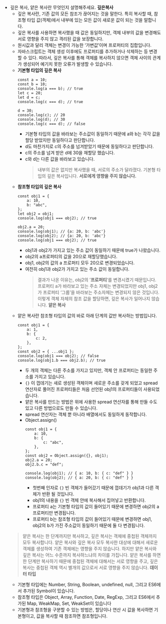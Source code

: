 -   깊은 복사, 얕은 복사란 무엇인지 설명해주세요.
    **깊은복사**
    -   깊은 복사란, 기존 값의 모든 참조가 끊어지는 것을 말한다. 특히 복사할 때, 참조형 타입 값(객체)에서 내부에 있는 모든 값이 새로운 값이 되는 것을 말합니다.
    -   깊은 복사를 사용하면 복사했을 때 값은 동일하지만, 객체 내부의 값을 변경해도 서로 영향을 주지 않고 격리된 값을 보장합니다.
    -   원시값과 달리 객체는 변경이 가능한 ‘가변값’이며 프로퍼티의 집합입니다.
    -   자바스크립트는 객체 생성 이후에도 프로퍼티를 추가하거나 삭제하는 등 변경할 수 있다. 따라서, 깊은 복사를 통해 객체를 복사하지 않으면 객체 사이의 관계가 생성되어 예기치 못한 오류가 발생할 수 있습니다.
    -   **기본형 타입의 깊은 복사**
        ```tsx
        const a = 10;
        const b = 10;
        console.log(a === b); // true
        let c = 20;
        let d = c;
        console.log(c === d); // true

        d = 30;
        console.log(c); // 20
        console.log(d); // 30
        console.log(c === d); // false
        ```
        -   기본형 타입의 값을 바라보는 주소값이 동일하기 때문에 a와 b는 각각 값을 할당 받았지만 동일하다고 판단합니다.
        -   d도 마찬가지로 c의 주소를 넘겨받았기 때문에 동일하다고 판단합니다.
        -   c의 주소를 넘겨 받은 d에 30을 재할당 했습니다.
        -   c와 d는 다른 값을 바라보고 있습니다.
            > 내부의 값은 없지만 복사했을 때, 서로의 주소가 달라졌다. 기본형 타입의 깊은 복사입니다. **서로에게 영향을 주지 않습니다.**
    -   **참조형 타입의 깊은 복사**
        ```tsx
        const obj1 = {
            a: 10,
            b: "abc",
        };
        let obj2 = obj1;
        console.log(obj1 === obj2); // true

        obj2.a = 20;
        console.log(obj1); // {a: 20, b: 'abc'}
        console.log(obj2); // {a: 20, b: 'abc'}
        console.log(obj1 === obj2); // true
        ```
        -   obj1과 obj2가 가지고 있는 주소 값이 동일하기 때문에 true가 나왔습니다.
        -   obj2의 a프로퍼티의 값을 20으로 재할당했습니다.
        -   obj1, obj2의 값의 a 프로퍼티 모두 20으로 변경되었습니다.
        -   여전히 obj1과 obj2가 가지고 있는 주소 값이 동일합니다.
            > 결과가 나온 이유는, obj2의 ’**프로퍼티**‘를 변경시켰기 때문입니다. 프로퍼티 a가 바라보고 있는 주소 자체는 변경되었지만 obj1, obj2가 프로퍼티 ‘그룹’을 바라보는 주소자체는 변경되지 않은 것입니다. 이렇게 객체 자체의 참조 값을 할당하면, 깊은 복사가 일어나지 않습니다.
    **얕은 복사**
    -   얕은 복사란 참조형 타입의 값의 바로 아래 단계의 값만 복사하는 방법입니다.
        ```tsx
        const obj1 = {
            a: 1,
            b: {
                c: 2,
            },
        };
        const obj2 = { ...obj1 };
        console.log(obj1 === obj2); // false
        console.log(obj1.b === obj2.b); // true
        ```
        -   두 개의 객체는 다른 주소를 가지고 있지만, 객체 안 프로퍼티는 동일한 주소를 가지고 있습니다.
        -   `{}` 이 껍데기는 새로 생성된 객체이며 새로운 주소를 갖게 되었고 spread 연산자로 풀어진 프로퍼티들은 처음 선언된 obj1의 프로퍼티들이 사용되었습니다.
        -   얕은 복사를 만드는 방법은 위에 사용한 spread 연산자를 통해 만들 수도 있고 다른 방법으로도 만들 수 있습니다.
        -   spread 연산자는 객체 뿐 아니라 배열에서도 동일하게 동작합니다.
        -   Object.assign()
            ```tsx
            const obj1 = {
                a: 10,
                b: {
                    c: "abc",
                },
            };
            const obj2 = Object.assign({}, obj1);
            obj2.a = 20;
            obj2.b.c = "def";

            console.log(obj1); // { a: 10, b: { c: "def" } }
            console.log(obj2); // { a: 20, b: { c: "def" } }
            ```
            -   첫번째 인자로 `{}` 빈 객체가 들어갔기 때문에 껍데기가 obj1과 다른 객체가 반환 될 것입니다.
            -   obj1의 내용을 `{}` 빈 객체 안에 복사해서 집어넣고 반환합니다.
            -   프로퍼티 a는 기본형 타입의 값이 들어있기 때문에 변경하면 obj2의 a 프로퍼티만 변경됩니다.
            -   프로퍼티 b는 참조형 타입의 값이 들어있기 때문에 변경하면 obj1, obj2의 b가 가진 주소값이 동일하기 때문에 둘 다 변경됩니다.
    > 얕은 복사는 한 단계까지만 복사하고, 깊은 복사는 객체에 중첩된 객체까지 모두 복사합니다.
    > 얕은 복사와 깊은 복사 모두 복사한 대상에 대해서 새로운 객체를 생성하여 기존 객체에는 영향을 주지 않습니다.
    > 하지만 얕은 복사와 깊은 복사는 어느 수준까지 복사하느냐의 차이를 가집니다.
    > 얕은 복사를 하면 한 단계만 복사하기 때문에 중첩된 객체에 대해서는 서로 영향을 주고, 깊은 복사는 중첩된 객체 역시 별개의 값으로서 서로 영향을 주지 않습니다.
    **데이터 타입**
    -   기본형 타입에는 Number, String, Boolean, undefined, null, 그리고 ES6에서 추가된 Symbol이 있습니다.
    -   참조형 타입은 Object, Array, Function, Date, RegExp, 그리고 ES6에서 추가된 Map, WeakMap, Set, WeakSet이 있습니다
    -   기본형과 참조형을 구분할 수 있는 방법은, 할당이나 연산 시 값을 복사하면 기본형이고, 값을 복사할 때 참조하면 참조형입니다.
